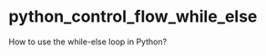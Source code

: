 python_control_flow_while_else
==============================

How to use the while-else loop in Python?
